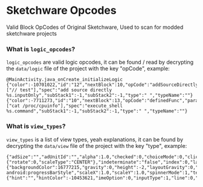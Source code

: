 # Sketchware Opcodes
Valid Block OpCodes of Original Sketchware, Used to scan for modded sketchware projects

### What is `logic_opcodes`?
`logic_opcodes` are valid logic opcodes, it can be found / read by decrypting the `data/logic` file of the project with the key "opCode", example:
```
@MainActivity.java_onCreate_initializeLogic
{"color":-10701022,"id":"12","nextBlock":10,"opCode":"addSourceDirectly","parameters":["// test"],"spec":"add source directly %s.inputOnly","subStack1":-1,"subStack2":-1,"type":" ","typeName":""}
{"color":-7711273,"id":"10","nextBlock":13,"opCode":"definedFunc","parameters":["cat /proc/cpuinfo"],"spec":"execute_shell %s.command","subStack1":-1,"subStack2":-1,"type":" ","typeName":""}
```

### What is `view_types`?
`view_types` is a list of view types, yeah explanations, it can be found by decrypting the `data/view` file of the project with the key "type", example:
```
{"adSize":"","adUnitId":"","alpha":1.0,"checked":0,"choiceMode":0,"clickable":1,"customView":"","dividerHeight":1,"enabled":1,"firstDayOfWeek":1,"id":"vscroll1","image":{"rotate":0,"scaleType":"CENTER"},"indeterminate":"false","index":0,"layout":{"backgroundColor":16777215,"gravity":0,"height":-2,"layoutGravity":0,"marginBottom":8,"marginLeft":0,"marginRight":0,"marginTop":0,"orientation":-1,"paddingBottom":0,"paddingLeft":0,"paddingRight":0,"paddingTop":0,"weight":1,"weightSum":0,"width":-1},"max":100,"parent":"root","parentType":0,"preId":"vscroll1","preIndex":0,"preParentType":0,"progress":0,"progressStyle":"?android:progressBarStyle","scaleX":1.0,"scaleY":1.0,"spinnerMode":1,"text":{"hint":"","hintColor":-10453621,"imeOption":0,"inputType":1,"line":0,"singleLine":0,"text":"","textColor":-16777216,"textFont":"default_font","textSize":12,"textType":0},"translationX":0.0,"translationY":0.0,"type":12}
```
